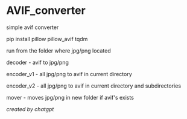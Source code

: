 # AVIF_converter

simple avif converter


pip install pillow pillow_avif tqdm


run from the folder where jpg/png located


decoder - avif to jpg/png

encoder_v1 - all jpg/png to avif in current directory

encoder_v2 - all jpg/png to avif in current directory and subdirectories 

mover - moves jpg/png in new folder if avif's exists

*created by chatgpt*
